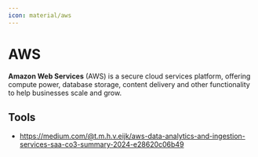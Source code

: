 ```yaml
---
icon: material/aws
---
```


# AWS

**Amazon Web Services** (AWS) is a secure cloud services platform, offering compute power,
database storage, content delivery and other functionality to help businesses scale
and grow.

## Tools

- https://medium.com/@t.m.h.v.eijk/aws-data-analytics-and-ingestion-services-saa-co3-summary-2024-e28620c06b49

